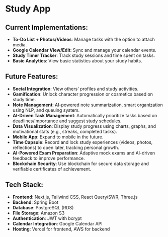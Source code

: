 # Study App

## Current Implementations:
- **To-Do List + Photos/Videos**: Manage tasks with the option to attach media.
- **Google Calendar View/Edit**: Sync and manage your calendar events.
- **Study Timer Tracker**: Track study sessions and time spent on tasks.
- **Basic Analytics**: View basic statistics about your study habits.

## Future Features:
- **Social Integration**: View others' profiles and study activities.
- **Gamification**: Unlock character progression or cosmetics based on study time.
- **Note Management**: AI-powered note summarization, smart organization using NLP, and queuing system.
- **AI-Driven Task Management**: Automatically prioritize tasks based on deadlines/importance and suggest study schedules.
- **Data Visualization**: Display study progress using charts, graphs, and motivational stats (e.g., streaks, completed tasks).
- **Mobile App**: Expand to mobile in the future.
- **Time Capsule**: Record and lock study experiences (videos, photos, reflections) to open later, tracking personal growth.
- **AI-Powered Exam Preparation**: Adaptive mock exams and AI-driven feedback to improve performance.
- **Blockchain Security**: Use blockchain for secure data storage and verifiable certificates of achievement.


## Tech Stack:
- **Frontend**: Next.js, Tailwind CSS, React Query/SWR, Three.js
- **Backend**: Spring Boot
- **Database**: PostgreSQL (RDS)
- **File Storage**: Amazon S3
- **Authentication**: JWT with bcrypt
- **Calendar Integration**: Google Calendar API
- **Hosting**: Vercel for frontend, AWS for backend
